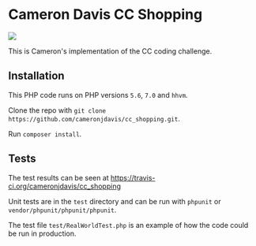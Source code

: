 # Cameron Davis CC Shopping

<img src="https://travis-ci.org/cameronjdavis/cc_shopping.svg?branch=master">

This is Cameron's implementation of the CC coding challenge.

## Installation

This PHP code runs on PHP versions `5.6`, `7.0` and `hhvm`.

Clone the repo with `git clone https://github.com/cameronjdavis/cc_shopping.git`.

Run `composer install`.

## Tests

The test results can be seen at https://travis-ci.org/cameronjdavis/cc_shopping

Unit tests are in the `test` directory and can be run with `phpunit` or `vendor/phpunit/phpunit/phpunit`.

The test file `test/RealWorldTest.php` is an example of how the code could be run in production.